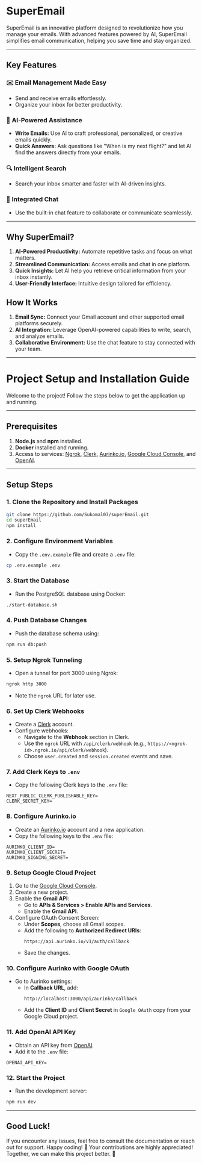 # SuperEmail

SuperEmail is an innovative platform designed to revolutionize how you manage your emails. With advanced features powered by AI, SuperEmail simplifies email communication, helping you save time and stay organized.

---

## Key Features

### ✉️ **Email Management Made Easy**

- Send and receive emails effortlessly.
- Organize your inbox for better productivity.

### 🤖 **AI-Powered Assistance**

- **Write Emails:** Use AI to craft professional, personalized, or creative emails quickly.
- **Quick Answers:** Ask questions like "When is my next flight?" and let AI find the answers directly from your emails.

### 🔍 **Intelligent Search**

- Search your inbox smarter and faster with AI-driven insights.

### 💬 **Integrated Chat**

- Use the built-in chat feature to collaborate or communicate seamlessly.

---

## Why SuperEmail?

1. **AI-Powered Productivity:** Automate repetitive tasks and focus on what matters.
2. **Streamlined Communication:** Access emails and chat in one platform.
3. **Quick Insights:** Let AI help you retrieve critical information from your inbox instantly.
4. **User-Friendly Interface:** Intuitive design tailored for efficiency.

## How It Works

1. **Email Sync:** Connect your Gmail account and other supported email platforms securely.
2. **AI Integration:** Leverage OpenAI-powered capabilities to write, search, and analyze emails.
3. **Collaborative Environment:** Use the chat feature to stay connected with your team.

---

# Project Setup and Installation Guide

Welcome to the project! Follow the steps below to get the application up and running.

---

## Prerequisites

1. **Node.js** and **npm** installed.
2. **Docker** installed and running.
3. Access to services: [Ngrok](https://ngrok.com/), [Clerk](https://clerk.dev/), [Aurinko.io](https://aurinko.io/), [Google Cloud Console](https://console.cloud.google.com/), and [OpenAI](https://openai.com/).

---

## Setup Steps

### 1. Clone the Repository and Install Packages

```bash
git clone https://github.com/Sukomal07/superEmail.git
cd superEmail
npm install
```

### 2. Configure Environment Variables

- Copy the `.env.example` file and create a `.env` file:

```bash
cp .env.example .env
```

### 3. Start the Database

- Run the PostgreSQL database using Docker:

```bash
./start-database.sh
```

### 4. Push Database Changes

- Push the database schema using:

```bash
npm run db:push
```

### 5. Setup Ngrok Tunneling

- Open a tunnel for port 3000 using Ngrok:

```bash
ngrok http 3000
```

- Note the `ngrok` URL for later use.

### 6. Set Up Clerk Webhooks

- Create a [Clerk](https://clerk.dev/) account.
- Configure webhooks:
  - Navigate to the **Webhook** section in Clerk.
  - Use the `ngrok` URL with `/api/clerk/webhook` (e.g., `https://<ngrok-id>.ngrok.io/api/clerk/webhook`).
  - Choose `user.created` and `session.created` events and save.

### 7. Add Clerk Keys to `.env`

- Copy the following Clerk keys to the `.env` file:

```
NEXT_PUBLIC_CLERK_PUBLISHABLE_KEY=
CLERK_SECRET_KEY=
```

### 8. Configure Aurinko.io

- Create an [Aurinko.io](https://aurinko.io/) account and a new application.
- Copy the following keys to the `.env` file:

```
AURINKO_CLIENT_ID=
AURINKO_CLIENT_SECRET=
AURINKO_SIGNING_SECRET=
```

### 9. Setup Google Cloud Project

1. Go to the [Google Cloud Console](https://console.cloud.google.com/).
2. Create a new project.
3. Enable the **Gmail API**:
   - Go to **APIs & Services > Enable APIs and Services**.
   - Enable the **Gmail API**.
4. Configure OAuth Consent Screen:
   - Under **Scopes**, choose all Gmail scopes.
   - Add the following to **Authorized Redirect URIs**:
     ```
     https://api.aurinko.io/v1/auth/callback
     ```
   - Save the changes.

### 10. Configure Aurinko with Google OAuth

- Go to Aurinko settings:
  - In **Callback URL**, add:
    ```
    http://localhost:3000/api/aurinko/callback
    ```
  - Add the **Client ID** and **Client Secret** in `Google OAuth` copy from your Google Cloud project.

### 11. Add OpenAI API Key

- Obtain an API key from [OpenAI](https://platform.openai.com/).
- Add it to the `.env` file:

```
OPENAI_API_KEY=
```

### 12. Start the Project

- Run the development server:

```bash
npm run dev
```

---

## Good Luck!

If you encounter any issues, feel free to consult the documentation or reach out for support. Happy coding! 🚀
Your contributions are highly appreciated! Together, we can make this project better. 🎉
